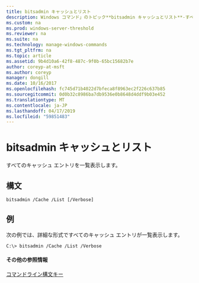 ```yaml
---
title: bitsadmin キャッシュとリスト
description: Windows コマンド」のトピック**bitsadmin キャッシュとリスト**-すべてのキャッシュ エントリを一覧表示されます。
ms.custom: na
ms.prod: windows-server-threshold
ms.reviewer: na
ms.suite: na
ms.technology: manage-windows-commands
ms.tgt_pltfrm: na
ms.topic: article
ms.assetid: 9b4d10a6-42f8-487c-9f0b-65bc15682b7e
author: coreyp-at-msft
ms.author: coreyp
manager: dongill
ms.date: 10/16/2017
ms.openlocfilehash: fc745d71b4022d7bfeca8f8963ec2f226c637b85
ms.sourcegitcommit: 0d0b32c8986ba7db9536e0b8648d4ddf9b03e452
ms.translationtype: MT
ms.contentlocale: ja-JP
ms.lasthandoff: 04/17/2019
ms.locfileid: "59851483"
---
```

# <a name="bitsadmin-cache-and-list"></a>bitsadmin キャッシュとリスト



すべてのキャッシュ エントリを一覧表示します。

## <a name="syntax"></a>構文

```
bitsadmin /Cache /List [/Verbose] 
```

## <a name="BKMK_examples"></a>例

次の例では、詳細な形式ですべてのキャッシュ エントリが一覧表示します。
```
C:\> bitsadmin /Cache /List /Verbose
```

#### <a name="additional-references"></a>その他の参照情報

[コマンドライン構文キー](command-line-syntax-key.md)